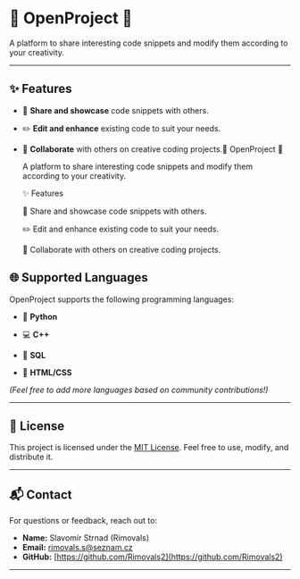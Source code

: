 # 🌟 OpenProject 🌟

A platform to share interesting code snippets and modify them according to your creativity.

---

## ✨ Features

- 🚀 **Share and showcase** code snippets with others.
- ✏️ **Edit and enhance** existing code to suit your needs.
- 🤝 **Collaborate** with others on creative coding projects.🌟 OpenProject 🌟



  A platform to share interesting code snippets and modify them according to your creativity.



  ✨ Features

  🚀 Share and showcase code snippets with others.

  ✏️ Edit and enhance existing code to suit your needs.

  🤝 Collaborate with others on creative coding projects.


## 🌐 Supported Languages

OpenProject supports the following programming languages:

- 🐍 **Python**

- 💻 **C++**

- 🔧 **SQL**

- 📄 **HTML/CSS**

*(Feel free to add more languages based on community contributions!)*

---

## 📜 License

This project is licensed under the [MIT License](LICENSE). Feel free to use, modify, and distribute it.

---

## 📬 Contact

For questions or feedback, reach out to:

- **Name:** Slavomír Strnad (Rimovals) 
- **Email:** [rimovals.s@seznam.cz](mailto\:Rimovals.s@seznam.cz)
- **GitHub:** [https://github.com/Rimovals2](https://github.com/Rimovals2)

---

